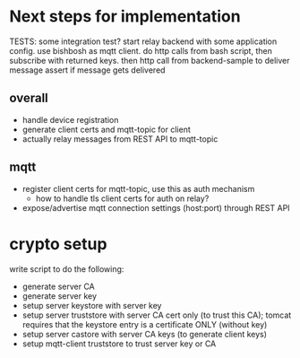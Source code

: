 # Next steps for implementation

TESTS: some integration test?
    start relay backend with some application config.
    use bishbosh as mqtt client.
    do http calls from bash script, then subscribe with returned keys.
    then http call from backend-sample to deliver message
    assert if message gets delivered

## overall
- handle device registration
- generate client certs and mqtt-topic for client
- actually relay messages from REST API to mqtt-topic

## mqtt
- register client certs for mqtt-topic, use this as auth mechanism
    - how to handle tls client certs for auth on relay?
- expose/advertise mqtt connection settings (host:port) through REST API

# crypto setup
write script to do the following:
- generate server CA
- generate server key
- setup server keystore with server key
- setup server truststore with server CA cert only (to trust this CA); tomcat requires that the keystore entry is a certificate ONLY (without key)
- setup server castore with server CA keys (to generate client keys)
- setup mqtt-client truststore to trust server key or CA



